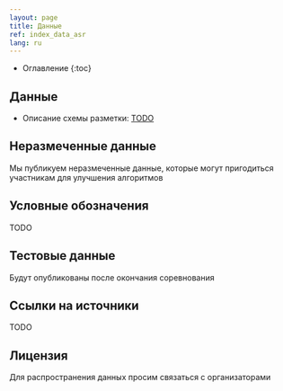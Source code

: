 ```yaml
---
layout: page
title: Данные
ref: index_data_asr
lang: ru
---
```

* Оглавление
{:toc}


## Данные
* Описание схемы разметки: [TODO](https://github.com/lowresource-lang-eval/)

## Неразмеченные данные
Мы публикуем неразмеченные данные, которые могут пригодиться участникам для улучшения алгоритмов


## Условные обозначения
TODO

## Тестовые данные
Будут опубликованы после окончания соревнования

## Ссылки на источники
TODO

## Лицензия
Для распространения данных просим связаться с организаторами
